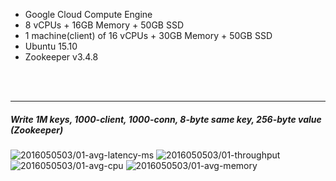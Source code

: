 

- Google Cloud Compute Engine
- 8 vCPUs + 16GB Memory + 50GB SSD
- 1 machine(client) of 16 vCPUs + 30GB Memory + 50GB SSD
- Ubuntu 15.10
- Zookeeper v3.4.8



<br><br><hr>
##### Write 1M keys, 1000-client, 1000-conn, 8-byte same key, 256-byte value (Zookeeper)

<img src="https://storage.googleapis.com/dbtester-results/2016050503/01-avg-latency-ms.svg" alt="2016050503/01-avg-latency-ms">

<img src="https://storage.googleapis.com/dbtester-results/2016050503/01-throughput.svg" alt="2016050503/01-throughput">

<img src="https://storage.googleapis.com/dbtester-results/2016050503/01-avg-cpu.svg" alt="2016050503/01-avg-cpu">

<img src="https://storage.googleapis.com/dbtester-results/2016050503/01-avg-memory.svg" alt="2016050503/01-avg-memory">




